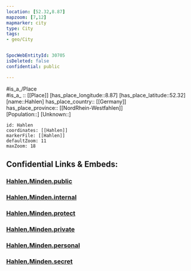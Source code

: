 ```yaml
---
location: [52.32,8.87] 
mapzoom: [7,12] 
mapmarker: city 
type: City
tags:
- geo/City


SpocWebEntityId: 30705
isDeleted: false
confidential: public

---
```

#is_a_/Place  
#is_a_ :: [[Place]] 
[has_place_longitude::8.87] 
[has_place_latitude::52.32] 
[name::Hahlen] 
has_place_country:: [[Germany]]  
has_place_province:: [[NordRhein-Westfahlen]]  
[Population::] 
[Unknown::] 


```leaflet
id: Hahlen
coordinates: [[Hahlen]] 
markerFile: [[Hahlen]] 
defaultZoom: 11 
maxZoom: 18
```


## Confidential Links & Embeds: 

### [Hahlen,Minden.public](/_public/\Earth\Continent\Europe\Europe~Central\Germany\Germany~West\Nordrhein-Westfalen\counties~NW\Minden-Lübbecke\cities~Minden-Lübbecke\MindenHahlen,Minden.public.md) 

### [Hahlen,Minden.internal](/_internal/\Earth\Continent\Europe\Europe~Central\Germany\Germany~West\Nordrhein-Westfalen\counties~NW\Minden-Lübbecke\cities~Minden-Lübbecke\MindenHahlen,Minden.internal.md) 

### [Hahlen,Minden.protect](/_protect/\Earth\Continent\Europe\Europe~Central\Germany\Germany~West\Nordrhein-Westfalen\counties~NW\Minden-Lübbecke\cities~Minden-Lübbecke\MindenHahlen,Minden.protect.md) 

### [Hahlen,Minden.private](/_private/\Earth\Continent\Europe\Europe~Central\Germany\Germany~West\Nordrhein-Westfalen\counties~NW\Minden-Lübbecke\cities~Minden-Lübbecke\MindenHahlen,Minden.private.md) 

### [Hahlen,Minden.personal](/_personal/\Earth\Continent\Europe\Europe~Central\Germany\Germany~West\Nordrhein-Westfalen\counties~NW\Minden-Lübbecke\cities~Minden-Lübbecke\MindenHahlen,Minden.personal.md) 

### [Hahlen,Minden.secret](/_secret/\Earth\Continent\Europe\Europe~Central\Germany\Germany~West\Nordrhein-Westfalen\counties~NW\Minden-Lübbecke\cities~Minden-Lübbecke\MindenHahlen,Minden.secret.md)

